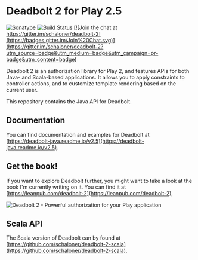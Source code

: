 # Deadbolt 2 for Play 2.5

[![Sonatype](https://img.shields.io/badge/Sonatype%20snapshots-2.5.0--SNAPSHOT-brightgreen.svg)](https://oss.sonatype.org/content/repositories/snapshots/be/objectify/deadbolt-java_2.11/2.5.0-SNAPSHOT/) [![Build Status](https://travis-ci.org/schaloner/deadbolt-2-java.svg?branch=2.4.x)](https://travis-ci.org/schaloner/deadbolt-2-java) [![Join the chat at https://gitter.im/schaloner/deadbolt-2](https://badges.gitter.im/Join%20Chat.svg)](https://gitter.im/schaloner/deadbolt-2?utm_source=badge&utm_medium=badge&utm_campaign=pr-badge&utm_content=badge)

Deadbolt 2 is an authorization library for Play 2, and features APIs for both Java- and Scala-based applications.  It allows you to apply constraints to controller actions, and to customize template rendering based on the current user.

This repository contains the Java API for Deadbolt.

## Documentation
You can find documentation and examples for Deadbolt at [https://deadbolt-java.readme.io/v2.5](https://deadbolt-java.readme.io/v2.5).

## Get the book!
If you want to explore Deadbolt further, you might want to take a look at the book I'm currently writing on it.  You can find it at [https://leanpub.com/deadbolt-2](https://leanpub.com/deadbolt-2).

![Deadbolt 2 - Powerful authorization for your Play application](http://www.objectify.be/wordpress/wp-content/uploads/2015/09/large.jpg)

## Scala API
The Scala version of Deadbolt can by found at [https://github.com/schaloner/deadbolt-2-scala](https://github.com/schaloner/deadbolt-2-scala).
